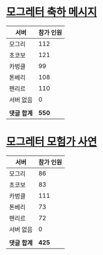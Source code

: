 # [모그레터 축하 메시지](./Event250701_v7_2_10th_moogleletter0.md)

|서버|참가 인원|
|-|-|
|모그리|112|
|초코보|121|
|카벙클|99|
|톤베리|108|
|펜리르|110|
|서버 없음|0|
|||
|**댓글 합계**|**550**|


# [모그레터 모험가 사연](./Event250701_v7_2_10th_moogleletter1.md)

|서버|참가 인원|
|-|-|
|모그리|86|
|초코보|83|
|카벙클|111|
|톤베리|73|
|펜리르|72|
|서버 없음|0|
|||
|**댓글 합계**|**425**|


